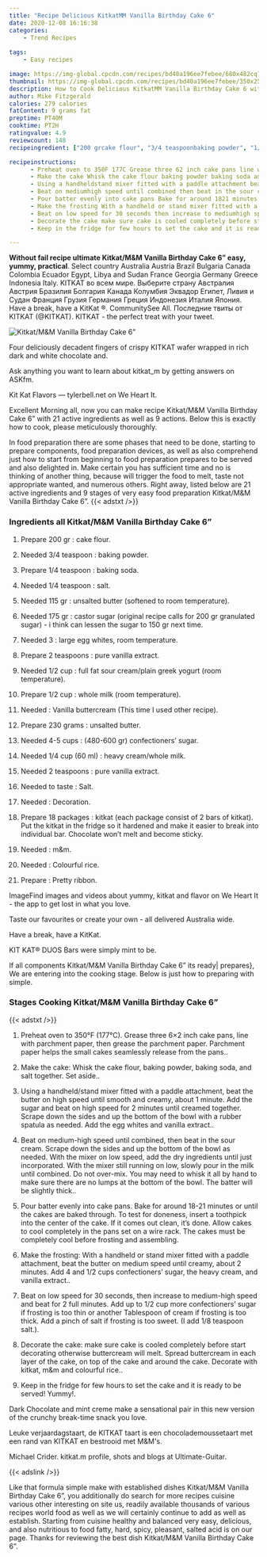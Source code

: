 ```yaml
---
title: "Recipe Delicious KitkatMM Vanilla Birthday Cake 6"
date: 2020-12-08 16:16:38
categories:
    - Trend Recipes
    
tags:
    - Easy recipes

image: https://img-global.cpcdn.com/recipes/bd40a196ee7febee/680x482cq70/kitkatmm-vanilla-birthday-cake-6-recipe-main-photo.jpg
thumbnail: https://img-global.cpcdn.com/recipes/bd40a196ee7febee/350x250cq70/kitkatmm-vanilla-birthday-cake-6-recipe-main-photo.jpg
description: How to Cook Delicious KitkatMM Vanilla Birthday Cake 6 with 21 ingredients and 9 stages of easy cooking.
author: Mike Fitzgerald
calories: 279 calories
fatContent: 9 grams fat
preptime: PT40M
cooktime: PT2H
ratingvalue: 4.9
reviewcount: 148
recipeingredient: ["200 grcake flour", "3/4 teaspoonbaking powder", "1/4 teaspoonbaking soda", "1/4 teaspoonsalt", "115 grunsalted butter softened to room temperature", "175 grcastor sugar original recipe calls for 200 gr granulated sugar  i think can lessen the sugar to 150 gr next time", "3large egg whites room temperature", "2 teaspoonspure vanilla extract", "1/2 cupfull fat sour creamplain greek yogurt room temperature", "1/2 cupwhole milk room temperature", "Vanilla buttercream This time I used other recipe", "230 gramsunsalted butter", "4-5 cups480600 gr confectioners sugar", "1/4 cup (60 ml)heavy creamwhole milk", "2 teaspoonspure vanilla extract", "to tasteSalt", "Decoration", "18 packageskitkat each package consist of 2 bars of kitkat Put the kitkat in the fridge so it hardened and make it easier to break into individual bar Chocolate wont melt and become sticky", "mm", "Colourful rice", "Pretty ribbon"]

recipeinstructions: 
      - Preheat oven to 350F 177C Grease three 62 inch cake pans line with parchment paper then grease the parchment paper Parchment paper helps the small cakes seamlessly release from the pans 
      - Make the cake Whisk the cake flour baking powder baking soda and salt together Set aside 
      - Using a handheldstand mixer fitted with a paddle attachment beat the butter on high speed until smooth and creamy about 1 minute Add the sugar and beat on high speed for 2 minutes until creamed together Scrape down the sides and up the bottom of the bowl with a rubber spatula as needed Add the egg whites and vanilla extract 
      - Beat on mediumhigh speed until combined then beat in the sour cream Scrape down the sides and up the bottom of the bowl as needed With the mixer on low speed add the dry ingredients until just incorporated With the mixer still running on low slowly pour in the milk until combined Do not overmix You may need to whisk it all by hand to make sure there are no lumps at the bottom of the bowl The batter will be slightly thick 
      - Pour batter evenly into cake pans Bake for around 1821 minutes or until the cakes are baked through To test for doneness insert a toothpick into the center of the cake If it comes out clean its done Allow cakes to cool completely in the pans set on a wire rack The cakes must be completely cool before frosting and assembling 
      - Make the frosting With a handheld or stand mixer fitted with a paddle attachment beat the butter on medium speed until creamy about 2 minutes Add 4 and 12 cups confectioners sugar the heavy cream and vanilla extract 
      - Beat on low speed for 30 seconds then increase to mediumhigh speed and beat for 2 full minutes Add up to 12 cup more confectioners sugar if frosting is too thin or another Tablespoon of cream if frosting is too thick Add a pinch of salt if frosting is too sweet I add 18 teaspoon salt 
      - Decorate the cake make sure cake is cooled completely before start decorating otherwise buttercream will melt Spread buttercream in each layer of the cake on top of the cake and around the cake Decorate with kitkat mm and colourful rice 
      - Keep in the fridge for few hours to set the cake and it is ready to be served Yummy

---
```




**Without fail recipe ultimate Kitkat/M&amp;M Vanilla Birthday Cake 6” easy, yummy, practical**. Select country Australia Austria Brazil Bulgaria Canada Colombia Ecuador Egypt, Libya and Sudan France Georgia Germany Greece Indonesia Italy. KITKAT во всем мире. Выберите страну Австралия Австрия Бразилия Болгария Канада Колумбия Эквадор Египет, Ливия и Судан Франция Грузия Германия Греция Индонезия Италия Япония. Have a break, have a KitKat ®. CommunitySee All. Последние твиты от KITKAT (@KITKAT). KITKAT - the perfect treat with your tweet.


![Kitkat/M&amp;M Vanilla Birthday Cake 6”](https://img-global.cpcdn.com/recipes/bd40a196ee7febee/680x482cq70/kitkatmm-vanilla-birthday-cake-6-recipe-main-photo.jpg "Kitkat/M&amp;M Vanilla Birthday Cake 6”")



Four deliciously decadent fingers of crispy KITKAT wafer wrapped in rich dark and white chocolate and.

Ask anything you want to learn about kitkat_m by getting answers on ASKfm.

Kit Kat Flavors — tylerbell.net on We Heart It.


Excellent Morning all, now you can make recipe Kitkat/M&amp;M Vanilla Birthday Cake 6” with 21 active ingredients as well as 9 actions. Below this is exactly how to cook, please meticulously thoroughly.

In food preparation there are some phases that need to be done, starting to prepare components, food preparation devices, as well as also comprehend just how to start from beginning to food preparation prepares to be served and also delighted in. Make certain you has sufficient time and no is thinking of another thing, because will trigger the food to melt, taste not appropriate wanted, and numerous others. Right away, listed below are 21 active ingredients and 9 stages of very easy food preparation Kitkat/M&amp;M Vanilla Birthday Cake 6”.
{{< adstxt />}}

### Ingredients all Kitkat/M&amp;M Vanilla Birthday Cake 6”


1. Prepare 200 gr : cake flour.

1. Needed 3/4 teaspoon : baking powder.

1. Prepare 1/4 teaspoon : baking soda.

1. Needed 1/4 teaspoon : salt.

1. Needed 115 gr : unsalted butter (softened to room temperature).

1. Needed 175 gr : castor sugar (original recipe calls for 200 gr granulated sugar) - i think can lessen the sugar to 150 gr next time.

1. Needed 3 : large egg whites, room temperature.

1. Prepare 2 teaspoons : pure vanilla extract.

1. Needed 1/2 cup : full fat sour cream/plain greek yogurt (room temperature).

1. Prepare 1/2 cup : whole milk (room temperature).

1. Needed  : Vanilla buttercream (This time I used other recipe).

1. Prepare 230 grams : unsalted butter.

1. Needed 4-5 cups : (480-600 gr) confectioners’ sugar.

1. Needed 1/4 cup (60 ml) : heavy cream/whole milk.

1. Needed 2 teaspoons : pure vanilla extract.

1. Needed to taste : Salt.

1. Needed  : Decoration.

1. Prepare 18 packages : kitkat (each package consist of 2 bars of kitkat). Put the kitkat in the fridge so it hardened and make it easier to break into individual bar. Chocolate won’t melt and become sticky.

1. Needed  : m&amp;m.

1. Needed  : Colourful rice.

1. Prepare  : Pretty ribbon.


ImageFind images and videos about yummy, kitkat and flavor on We Heart It - the app to get lost in what you love.

Taste our favourites or create your own - all delivered Australia wide.

Have a break, have a KitKat.

KIT KAT® DUOS Bars were simply mint to be.


If all components Kitkat/M&amp;M Vanilla Birthday Cake 6” its ready| prepares}, We are entering into the cooking stage. Below is just how to preparing with simple.

### Stages Cooking Kitkat/M&amp;M Vanilla Birthday Cake 6”

{{< adstxt />}}


1. Preheat oven to 350°F (177°C). Grease three 6×2 inch cake pans, line with parchment paper, then grease the parchment paper. Parchment paper helps the small cakes seamlessly release from the pans..



1. Make the cake: Whisk the cake flour, baking powder, baking soda, and salt together. Set aside..



1. Using a handheld/stand mixer fitted with a paddle attachment, beat the butter on high speed until smooth and creamy, about 1 minute. Add the sugar and beat on high speed for 2 minutes until creamed together. Scrape down the sides and up the bottom of the bowl with a rubber spatula as needed. Add the egg whites and vanilla extract..



1. Beat on medium-high speed until combined, then beat in the sour cream. Scrape down the sides and up the bottom of the bowl as needed. With the mixer on low speed, add the dry ingredients until just incorporated. With the mixer still running on low, slowly pour in the milk until combined. Do not over-mix. You may need to whisk it all by hand to make sure there are no lumps at the bottom of the bowl. The batter will be slightly thick..



1. Pour batter evenly into cake pans. Bake for around 18-21 minutes or until the cakes are baked through. To test for doneness, insert a toothpick into the center of the cake. If it comes out clean, it’s done. Allow cakes to cool completely in the pans set on a wire rack. The cakes must be completely cool before frosting and assembling.



1. Make the frosting: With a handheld or stand mixer fitted with a paddle attachment, beat the butter on medium speed until creamy, about 2 minutes. Add 4 and 1/2 cups confectioners’ sugar, the heavy cream, and vanilla extract..



1. Beat on low speed for 30 seconds, then increase to medium-high speed and beat for 2 full minutes. Add up to 1/2 cup more confectioners’ sugar if frosting is too thin or another Tablespoon of cream if frosting is too thick. Add a pinch of salt if frosting is too sweet. (I add 1/8 teaspoon salt.).



1. Decorate the cake: make sure cake is cooled completely before start decorating otherwise buttercream will melt. Spread buttercream in each layer of the cake, on top of the cake and around the cake. Decorate with kitkat, m&amp;m and colourful rice..



1. Keep in the fridge for few hours to set the cake and it is ready to be served! Yummy!.




Dark Chocolate and mint creme make a sensational pair in this new version of the crunchy break-time snack you love.

Leuke verjaardagstaart, de KITKAT taart is een chocolademoussetaart met een rand van KITKAT en bestrooid met M&amp;M&#39;s.

Michael Crider. kitkat.m profile, shots and blogs at Ultimate-Guitar.


{{< adslink />}}

Like that formula simple make with established dishes Kitkat/M&amp;M Vanilla Birthday Cake 6”, you additionally do search for more recipes cuisine various other interesting on site us, readily available thousands of various recipes world food as well as we will certainly continue to add as well as establish. Starting from cuisine healthy and balanced very easy, delicious, and also nutritious to food fatty, hard, spicy, pleasant, salted acid is on our page. Thanks for reviewing the best dish Kitkat/M&amp;M Vanilla Birthday Cake 6”.
